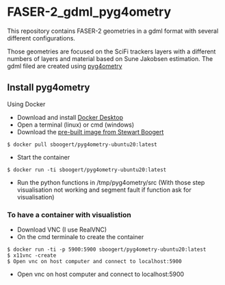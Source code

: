 # FASER-2_gdml_pyg4ometry

This repository contains FASER-2 geometries in a gdml format with several different configurations.

Those geometries are focused on the SciFi trackers layers with a different numbers of layers and material based on Sune Jakobsen estimation.
The gdml filed are created using [pyg4ometry](http://www.pp.rhul.ac.uk/bdsim/pyg4ometry/)

## Install pyg4ometry
Using Docker 
* Download and install [Docker Desktop](https://www.docker.com/products/docker-desktop/)
* Open a terminal (linux) or cmd (windows)
* Download the [pre-built image from Stewart Boogert](https://hub.docker.com/r/sboogert/pyg4ometry-ubuntu20/tags)
```
$ docker pull sboogert/pyg4ometry-ubuntu20:latest
```
* Start the container
```
$ docker run -ti sboogert/pyg4ometry-ubuntu20:latest
```
* Run the python functions in /tmp/pyg4ometry/src
(With those step visualisation not working and segment fault if function ask for visualisation)

### To have a container with visualistion
* Download VNC (I use RealVNC)
* On the cmd terminale to create the container
```
$ docker run -ti -p 5900:5900 sboogert/pyg4ometry-ubuntu20:latest
$ x11vnc -create
$ Open vnc on host computer and connect to localhost:5900
```
* Open vnc on host computer and connect to localhost:5900 

